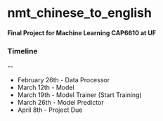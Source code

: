 # nmt_chinese_to_english
#### Final Project for Machine Learning CAP6610 at UF

### Timeline
--
- February 26th - Data Processor
- March 12th - Model 
- March 19th - Model Trainer (Start Training)
- March 26th - Model Predictor 
- April 8th - Project Due
